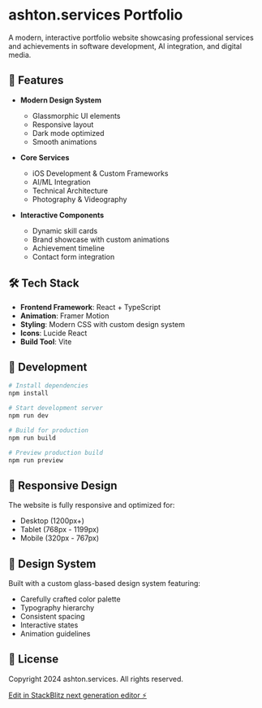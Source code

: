 # ashton.services Portfolio

A modern, interactive portfolio website showcasing professional services and achievements in software development, AI integration, and digital media.

## 🚀 Features

- **Modern Design System**
  - Glassmorphic UI elements
  - Responsive layout
  - Dark mode optimized
  - Smooth animations

- **Core Services**
  - iOS Development & Custom Frameworks
  - AI/ML Integration
  - Technical Architecture
  - Photography & Videography

- **Interactive Components**
  - Dynamic skill cards
  - Brand showcase with custom animations
  - Achievement timeline
  - Contact form integration

## 🛠 Tech Stack

- **Frontend Framework**: React + TypeScript
- **Animation**: Framer Motion
- **Styling**: Modern CSS with custom design system
- **Icons**: Lucide React
- **Build Tool**: Vite

## 🔧 Development

```bash
# Install dependencies
npm install

# Start development server
npm run dev

# Build for production
npm run build

# Preview production build
npm run preview
```

## 📱 Responsive Design

The website is fully responsive and optimized for:
- Desktop (1200px+)
- Tablet (768px - 1199px)
- Mobile (320px - 767px)

## 🎨 Design System

Built with a custom glass-based design system featuring:
- Carefully crafted color palette
- Typography hierarchy
- Consistent spacing
- Interactive states
- Animation guidelines

## 📄 License

Copyright 2024 ashton.services. All rights reserved.

[Edit in StackBlitz next generation editor ⚡️](https://stackblitz.com/~/github.com/xCotion/portfolio)
